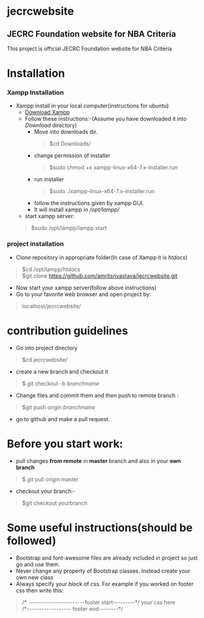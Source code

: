 # jecrcwebsite

## JECRC Foundation website for NBA Criteria

This project is official JECRC Foundation website for NBA Criteria

# Installation
### Xampp Installation
  * Xampp install in your local computer(instructions for ubuntu)
    * [Download Xampp](https://www.apachefriends.org/download.html)
    * Follow these instructions:-(Assume you have downloaded it into _*Download*_ directory)
        * Move into downloads dir.
          > $cd Downloads/
        * change permission of installer
          > $sudo chmod +x xampp-linux-x64-7.x-installer.run
        * run installer
          > $sudo ./xampp-linux-x64-7.x-installer.run
        * follow the instructions given by xampp GUI.
        * It will install xampp in _*/opt/lampp/*_
    *   start xampp server:
      > $sudo /opt/lampp/lampp start



### project installation
* Clone repository in appropriate folder(In case of Xampp it is _*htdocs*_)
> $cd /opt/lampp/htdocs  
> $git clone https://github.com/amritsrivastava/jecrcwebsite.git
* Now start your xampp server(follow above instructions)
* Go to your favorite web browser and open project by:
> localhost/jecrcwebsite/  

# contribution guidelines
* Go into project directory
>$cd jecrcwebsite/
* create a new branch and checkout it
> $ git checkout -b *branchname*  
* Change files and commit them and then push to remote branch :
> $git push origin *branchname*
* go to github and make a pull request.

# Before you start work:
* pull changes **from remote** in **master** branch and also  in your **own branch**
> $ git pull origin master  
* checkout your branch:-
> $git checkout yourbranch  

# Some useful instructions(should be followed)
* Bootstrap and font-awesome files are already included in project so just go and use them.
* Never change any property of Bootstrap classes. Instead create your own new class   
* Always specify your block of css. For example if you worked on footer css then write this:
> /\* -----------------------footer start---------\*/
>     your css here  
> /\*------------------ footer end--------\*/

